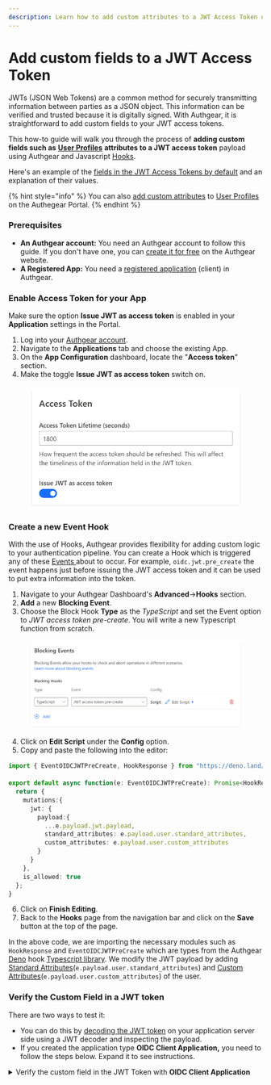 ```yaml
---
description: Learn how to add custom attributes to a JWT Access Token using Authgear
---
```


# Add custom fields to a JWT Access Token

JWTs (JSON Web Tokens) are a common method for securely transmitting information between parties as a JSON object. This information can be verified and trusted because it is digitally signed. With Authgear, it is straightforward to add custom fields to your JWT access tokens.

This how-to guide will walk you through the process of **adding custom fields such as** [**User Profiles**](https://docs.authgear.com/integrate/user-profile) **attributes to a JWT access token** payload using Authgear and Javascript [Hooks](https://docs.authgear.com/integrate/events-hooks/denohooks).

Here's an example of the [fields in the JWT Access Tokens by default](../../reference/tokens/jwt-access-token.md) and an explanation of their values.

{% hint style="info" %}
You can also [add custom attributes](https://docs.authgear.com/integrate/user-profile#add-new-attributes) to [User Profiles](https://docs.authgear.com/integrate/user-profile) on the Authegear Portal.
{% endhint %}

### Prerequisites

* **An Authgear account:** You need an Authgear account to follow this guide. If you don't have one, you can [create it for free](https://accounts.portal.authgear.com/signup) on the Authgear website.
* **A Registered App:** You need a [registered application](https://docs.authgear.com/get-started/website#setup-application-in-authgear) (client) in Authgear.

### Enable Access Token for your App

Make sure the option **Issue JWT as access token** is enabled in your **Application** settings in the Portal.

1. Log into your [Authgear account](https://portal.authgear.com/?\_ga=2.25390521.563520449.1688969336-1174359617.1686657394).
2. Navigate to the **Applications** tab and choose the existing App.
3. On the **App Configuration** dashboard, locate the "**Access token**" section.
4. Make the toggle **Issue JWT as access token** switch on.

<figure><img src="../../.gitbook/assets/image (8) (1).png" alt="" width="537"><figcaption></figcaption></figure>

### Create a new Event Hook

With the use of Hooks, Authgear provides flexibility for adding custom logic to your authentication pipeline. You can create a Hook which is triggered any of these [Events ](https://docs.authgear.com/integrate/events-hooks/event-list)about to occur. For example, `oidc.jwt.pre_create` the event happens just before issuing the JWT access token and it can be used to put extra information into the token.

1. Navigate to your Authgear Dashboard's **Advanced**->**Hooks** section.
2. **Add** a new **Blocking Event**.
3. Choose the Block Hook **Type** as the _TypeScript_ and set the Event option to _JWT access token pre-create_. You will write a new Typescript function from scratch.

<figure><img src="../../.gitbook/assets/image (9) (1).png" alt=""><figcaption></figcaption></figure>

4. Click on **Edit Script** under the **Config** option.
5. Copy and paste the following into the editor:

```typescript
import { EventOIDCJWTPreCreate, HookResponse } from "https://deno.land/x/authgear_deno_hook@v1.0.0/mod.ts";

export default async function(e: EventOIDCJWTPreCreate): Promise<HookResponse> {
  return {
    mutations:{
      jwt: {
        payload:{
          ...e.payload.jwt.payload,
          standard_attributes: e.payload.user.standard_attributes,
          custom_attributes: e.payload.user.custom_attributes
        }
      }
    },
    is_allowed: true
  };
}
```

6. Click on **Finish Editing**.
7. Back to the **Hooks** page from the navigation bar and click on the **Save** button at the top of the page.

In the above code, we are importing the necessary modules such as `HookResponse` and `EventOIDCJWTPreCreate` which are types from the Authgear [Deno](https://deno.land/) hook [Typescript library](https://deno.land/x/authgear\_deno\_hook). We modify the JWT payload by adding [Standard Attributes](https://docs.authgear.com/integrate/user-profile#standard-attributes)(`e.payload.user.standard_attributes`) and [Custom Attributes](https://docs.authgear.com/integrate/user-profile#custom-attributes)(`e.payload.user.custom_attributes`) of the user.

### Verify the Custom Field in a JWT token

There are two ways to test it:

* You can do this by [decoding the JWT token](https://docs.authgear.com/get-started/backend-integration/jwt) on your application server side using a JWT decoder and inspecting the payload.
* If you created the application type **OIDC Client Application,** you need to follow the steps below. Expand it to see instructions.

<details>

<summary>Verify the custom field in the JWT Token with <strong>OIDC Client Application</strong></summary>

This part explains how to retrieve an access token using **OpenID App** Endpoints and check if newly added custom attributes are in place in the JWT Access token.

**Prerequisites**

* Make sure that you have a registered app type of **OIDC Client Application** in Authgear Portal.

**Step 1: Obtain the necessary parameters**

Open your **OpenID Auth App** configuration, and find **Client ID**, **Client Secret**, and check **Authorization**, and **Token** endpoints. You will use them in the next steps.

<img src="../../.gitbook/assets/image (5).png" alt="" data-size="original"> <img src="../../.gitbook/assets/image (3) (1).png" alt="" data-size="original">

**Step 2: Construct the authorization endpoint URL**

The URL for this endpoint is usually provided by the authorization server and includes parameters specifying the requested `scope`, `client_id`, and response\_type. Here's an example URL for the authorization endpoint:

```
https://<YOUR_AUTHGEAR_ENDPOINT>/oauth2/authorize?client_id={YOUR_CLIENT_ID}&response_type=code&scope=openid
```

Replace `<YOUR_AUTHGEAR_ENDPOINT>` with your Authgear server's domain, `YOUR_CLIENT_ID` with your application's Client ID from **OpenID App.**

**Step 3: Redirect the user to the authorization endpoint**

Next, you need to redirect the user to the authorization endpoint. You can just put the URL in your browser and log in with a user credential you are interested to retrieve an access token for. After successful authentication and consent, the Authgear will redirect the user back to your specified redirect URI, including an **authorization code** as a query parameter. You will need the code in the next step

<img src="../../.gitbook/assets/image (10).png" alt="" data-size="original">

**Step 4: Obtain an access token**

You need to make a request to the **OpenID App's Token endpoint** to exchange the authorization code we retrieved in the previous step for an access token.

* The token endpoint URL is usually something like `https://<YOUR_AUTHGEAR_ENDPOINT>/oauth2/token`.
* Include parameters such as `grant_type=authorization_code`, `code=AUTHORIZATION_CODE`, `client_id=YOUR_CLIENT_ID`, `client_secret=YOUR_CLIENT_SECRET`, and `redirect_uri=YOUR_REDIRECT_URI`.
* Make a POST request to the token endpoint to obtain the access token.

```bash
curl --request POST \
  --url 'https://<YOUR_AUTHGEAR_ENDPOINT>/oauth2/token' \
  --header 'content-type: application/x-www-form-urlencoded' \
  --data grant_type=authorization_code \
  --data code={YOUR_AUTHORIZATION_CODE} \
  --data redirect_uri={YOUR_REDIRECT_URI} \
  --data 'client_id={YOUR_CLIENT_ID}' \
  --data client_secret={YOUR_CLIENT_SECRET} \
  --data scope=openid
```

**Step 5: Verify custom attributes in the access token**

Finally, we can debug the access token using the [JWT Debugger tool](https://jwt.io/) to see if the custom field and value we added previously are there inside the JWT payload.

<img src="../../.gitbook/assets/image (9).png" alt="" data-size="original">

\\

</details>
